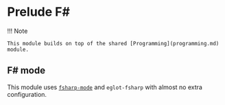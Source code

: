# Prelude F#

!!! Note

    This module builds on top of the shared [Programming](programming.md) module.

## F# mode

This module uses
[`fsharp-mode`](https://github.com/fsharp/emacs-fsharp-mode) and
`eglot-fsharp` with almost no extra configuration.
